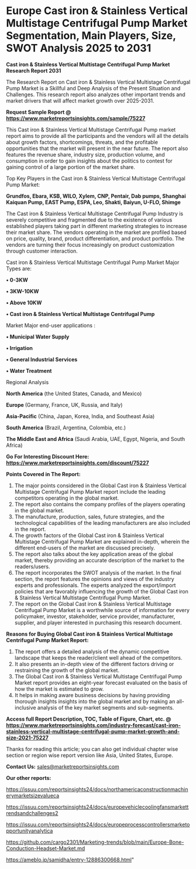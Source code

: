 # Europe Cast iron & Stainless Vertical Multistage Centrifugal Pump Market Segmentation, Main Players, Size, SWOT Analysis 2025 to 2031

<strong>Cast iron & Stainless Vertical Multistage Centrifugal Pump Market Research Report 2031</strong>

The Research Report on Cast iron & Stainless Vertical Multistage Centrifugal Pump Market is a Skillful and Deep Analysis of the Present Situation and Challenges. This research report also analyzes other important trends and market drivers that will affect market growth over 2025-2031.

<strong>Request Sample Report @ <a href=https://www.marketreportsinsights.com/sample/75227>https://www.marketreportsinsights.com/sample/75227</a></strong>

This Cast iron & Stainless Vertical Multistage Centrifugal Pump market report aims to provide all the participants and the vendors will all the details about growth factors, shortcomings, threats, and the profitable opportunities that the market will present in the near future. The report also features the revenue share, industry size, production volume, and consumption in order to gain insights about the politics to contest for gaining control of a large portion of the market share.

Top Key Players in the Cast iron & Stainless Vertical Multistage Centrifugal Pump Market:

<strong>Grundfos, Ebara, KSB, WILO, Xylem, CNP, Pentair, Dab pumps, Shanghai Kaiquan Pump, EAST Pump, ESPA, Leo, Shakti, Baiyun, U-FLO, Shimge</strong>

The Cast iron & Stainless Vertical Multistage Centrifugal Pump Industry is severely competitive and fragmented due to the existence of various established players taking part in different marketing strategies to increase their market share. The vendors operating in the market are profiled based on price, quality, brand, product differentiation, and product portfolio. The vendors are turning their focus increasingly on product customization through customer interaction.

Cast iron & Stainless Vertical Multistage Centrifugal Pump Market Major Types are:

<strong>• 0-3KW

• 3KW-10KW

• Above 10KW

• Cast iron & Stainless Vertical Multistage Centrifugal Pump</strong>

Market Major end-user applications :

<strong>• Municipal Water Supply

• Irrigation

• General Industrial Services

• Water Treatment</strong>

Regional Analysis

</u><strong><b>North America</b></strong> (the United States, Canada, and Mexico)

<strong><b>Europe </b></strong>(Germany, France, UK, Russia, and Italy)

<strong><b>Asia-Pacific</b></strong> (China, Japan, Korea, India, and Southeast Asia)

<strong><b>South America</b></strong> (Brazil, Argentina, Colombia, etc.)

<strong><b>The Middle East and Africa</b></strong> (Saudi Arabia, UAE, Egypt, Nigeria, and South Africa)

<strong>Go For Interesting Discount Here: <a href=https://www.marketreportsinsights.com/discount/75227>https://www.marketreportsinsights.com/discount/75227</a></strong>

<strong>Points Covered in The Report:</strong>
<ol>
  <li>The major points considered in the Global Cast iron & Stainless Vertical Multistage Centrifugal Pump Market report include the leading competitors operating in the global market.</li>
  <li>The report also contains the company profiles of the players operating in the global market.</li>
  <li>The manufacture, production, sales, future strategies, and the technological capabilities of the leading manufacturers are also included in the report.</li>
  <li>The growth factors of the Global Cast iron & Stainless Vertical Multistage Centrifugal Pump Market are explained in-depth, wherein the different end-users of the market are discussed precisely.</li>
  <li>The report also talks about the key application areas of the global market, thereby providing an accurate description of the market to the readers/users.</li>
  <li>The report incorporates the SWOT analysis of the market. In the final section, the report features the opinions and views of the industry experts and professionals. The experts analyzed the export/import policies that are favorably influencing the growth of the Global Cast iron & Stainless Vertical Multistage Centrifugal Pump Market.</li>
  <li>The report on the Global Cast iron & Stainless Vertical Multistage Centrifugal Pump Market is a worthwhile source of information for every policymaker, investor, stakeholder, service provider, manufacturer, supplier, and player interested in purchasing this research document.</li>
</ol>
<strong>Reasons for Buying Global Cast iron & Stainless Vertical Multistage Centrifugal Pump Market Report:</strong>

<ol>
  <li>The report offers a detailed analysis of the dynamic competitive landscape that keeps the reader/client well ahead of the competitors.</li>
  <li>It also presents an in-depth view of the different factors driving or restraining the growth of the global market.</li>
  <li>The Global Cast iron & Stainless Vertical Multistage Centrifugal Pump Market report provides an eight-year forecast evaluated on the basis of how the market is estimated to grow.</li>
  <li>It helps in making aware business decisions by having providing thorough insights insights into the global market and by making an all-inclusive analysis of the key market segments and sub-segments.</li>
</ol>
<strong>Access full Report Description, TOC, Table of Figure, Chart, etc. @ <a href=https://www.marketreportsinsights.com/industry-forecast/cast-iron-stainless-vertical-multistage-centrifugal-pump-market-growth-and-size-2021-75227>https://www.marketreportsinsights.com/industry-forecast/cast-iron-stainless-vertical-multistage-centrifugal-pump-market-growth-and-size-2021-75227</a></strong>


Thanks for reading this article; you can also get individual chapter wise section or region wise report version like Asia, United States, Europe.

<strong>Contact Us:</strong>
sales@marketreportsinsights.com

<strong>Our other reports:</strong>

<a href=https://issuu.com/reportsinsights24/docs/northamericaconstructionmachinerymarketsizevalueca>https://issuu.com/reportsinsights24/docs/northamericaconstructionmachinerymarketsizevalueca</a>

<a href=https://issuu.com/reportsinsights24/docs/europevehiclecoolingfansmarkettrendsandchallenges2>https://issuu.com/reportsinsights24/docs/europevehiclecoolingfansmarkettrendsandchallenges2</a>

<a href=https://issuu.com/reportsinsights24/docs/europeprocesscontrollersmarketopportunityanalytica>https://issuu.com/reportsinsights24/docs/europeprocesscontrollersmarketopportunityanalytica</a>

<a href=https://github.com/cargo2301/Marketing-trends/blob/main/Europe-Bone-Conduction-Headset-Market.md>https://github.com/cargo2301/Marketing-trends/blob/main/Europe-Bone-Conduction-Headset-Market.md</a>

<a href=https://ameblo.jp/samidha/entry-12886300668.html>https://ameblo.jp/samidha/entry-12886300668.html</a>"
